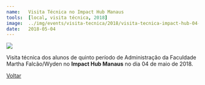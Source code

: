 ```yaml
---
name:  	Visita Técnica no Impact Hub Manaus
tools: 	[local, visita técnica, 2018]
image: 	../img/events/visita-tecnica/2018/visita-tecnica-impact-hub-04-05-2018.png
date: 	2018-05-04
---
```


![](../img/events/visita-tecnica/2018/visita-tecnica-impact-hub-04-05-2018.png)

Visita técnica dos alunos de quinto período de Administração da Faculdade Martha Falcão/Wyden no **Impact Hub Manaus** no dia 04 de maio de 2018.

<p class="text-center">
	<a class="btn btn-outline-primary mt-1" href="{{ site.baseurl }}/events/">Voltar</a>
</p>